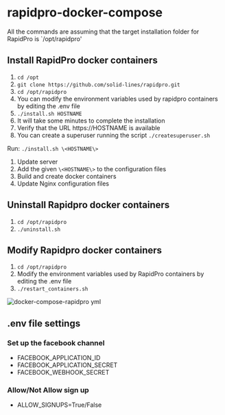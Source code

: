 # rapidpro-docker-compose
All the commands are assuming that the target installation folder for RapidPro is `/opt/rapidpro'

## Install RapidPro docker containers
1. `cd /opt`
2. `git clone https://github.com/solid-lines/rapidpro.git`
3. `cd /opt/rapidpro`
4. You can modify the environment variables used by rapidpro containers by editing the .env file
5. `./install.sh HOSTNAME`
6. It will take some minutes to complete the installation
7. Verify that the URL https://HOSTNAME is available
8. You can create a superuser running the script `./createsuperuser.sh`


Run: `./install.sh \<HOSTNAME\>`

1. Update server
2. Add the given `\<HOSTNAME\>` to the configuration files
3. Build and create docker containers
4. Update Nginx configuration files

## Uninstall Rapidpro docker containers
1. `cd /opt/rapidpro`
2. `./uninstall.sh`

## Modify Rapidpro docker containers
1. `cd /opt/rapidpro`
2. Modify the environment variables used by RapidPro containers by editing the .env file
3. `./restart_containers.sh`


![docker-compose-rapidpro yml](https://user-images.githubusercontent.com/48926694/193571380-2396d509-ab28-412c-b386-c2f5ee526cec.png)

## .env file settings
### Set up the facebook channel
* FACEBOOK_APPLICATION_ID
* FACEBOOK_APPLICATION_SECRET
* FACEBOOK_WEBHOOK_SECRET
### Allow/Not Allow sign up
* ALLOW_SIGNUPS=True/False


